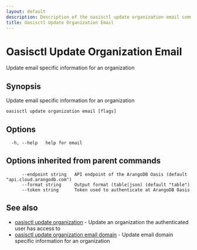 ```yaml
---
layout: default
description: Description of the oasisctl update organization email command
title: Oasisctl Update Organization Email
---
```

# Oasisctl Update Organization Email

Update email specific information for an organization

## Synopsis

Update email specific information for an organization

```
oasisctl update organization email [flags]
```

## Options

```
  -h, --help   help for email
```

## Options inherited from parent commands

```
      --endpoint string   API endpoint of the ArangoDB Oasis (default "api.cloud.arangodb.com")
      --format string     Output format (table|json) (default "table")
      --token string      Token used to authenticate at ArangoDB Oasis
```

## See also

* [oasisctl update organization](oasisctl-update-organization.html)	 - Update an organization the authenticated user has access to
* [oasisctl update organization email domain](oasisctl-update-organization-email-domain.html)	 - Update email domain specific information for an organization

